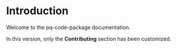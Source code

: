 <!-- SPDX-License-Identifier: CC-BY-4.0 -->
# Introduction

Welcome to the pq-code-package documentation.

In this version, only the **Contributing** section has been
customized.


